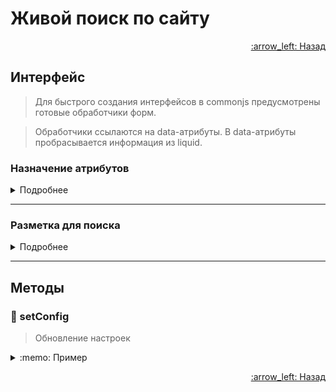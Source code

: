 # Живой поиск по сайту

<p align="right">
 <a href="https://github.com/liquid-hub/insales-common-js-v2-api">
 :arrow_left: Назад</a>
</p>

## Интерфейс

> Для быстрого создания интерфейсов в commonjs предусмотрены готовые обработчики форм.

> Обработчики ссылаются на data-атрибуты. В data-атрибуты пробрасывается информация из liquid.


### Назначение атрибутов

<details>
<summary>Подробнее</summary>

|Атрибут|Назначение|Расположение|
|-|-|-|
|data-search-field|Поле для ввода поискового запроса|Тег form c атрибутом `action="data-search-field"`|
|data-search-result|Блок в который записывается результат поиска|Тег form c атрибутом `action="data-search-field"`|
|[name="lang"]|Текущий язык|Тег form c атрибутом `action="data-search-field"`|


```twig
<form action="/search" method="get">
  <input type="hidden" name="lang" value="{{ language.locale }}">
  <input type="text" name="q" value="" placeholder="Поиск" data-search-field />
  <button type="submit">Поиск</button>
  <div data-search-result></div>
</form>
```

</details>

---

### Разметка для поиска

<details>
<summary>Подробнее</summary>

```twig
<form action="/search" method="get">
  <input type="hidden" name="lang" value="{{ language.locale }}">
  <input type="text" name="q" value="" placeholder="Поиск" data-search-field />
  <button type="submit">Поиск</button>
  <div data-search-result></div>
</form>
```
</details>

---

## Методы

### :hammer: setConfig

> Обновление настроек

<details>
<summary>:memo: Пример</summary>

```js
/**
 * @param {number} letters с какого символа начинать поиск
 * @param {number} delay задержка между запросами
 */

 AjaxSearch.setConfig({
   letters: 3,
   delay: 300
 });
```
</details>


<p align="right">
 <a href="https://github.com/liquid-hub/insales-common-js-v2-api">
 :arrow_left: Назад</a>
</p>
